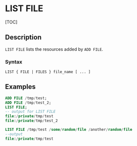 # LIST FILE

[TOC]

## Description

`LIST FILE` lists the resources added by `ADD FILE`.

### Syntax

	LIST { FILE | FILES } file_name [ ... ]

## Examples

```sql
ADD FILE /tmp/test;
ADD FILE /tmp/test_2;
LIST FILE;
-- output for LIST FILE
file:/private/tmp/test
file:/private/tmp/test_2

LIST FILE /tmp/test /some/random/file /another/random/file
--output
file:/private/tmp/test
```